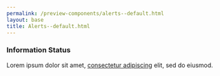 ```yaml
--- 
permalink: /preview-components/alerts--default.html
layout: base 
title: Alerts--default.html
---
```







<div class="alert alert-info" >
  <div class="alert-body"><h3 class="alert-heading">Information Status</h3><p class="alert-text">Lorem ipsum dolor sit amet, <a href="javascript:void(0);">consectetur adipiscing</a> elit, sed do eiusmod.</p>
  </div>
</div>





